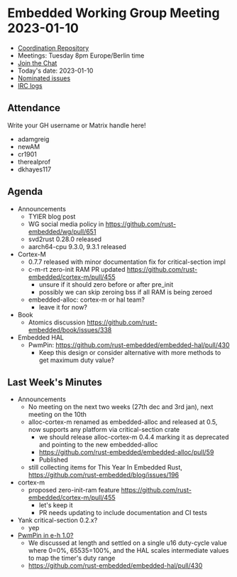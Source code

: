 # Embedded Working Group Meeting 2023-01-10

* [Coordination Repository]
* Meetings: Tuesday 8pm Europe/Berlin time
* [Join the Chat]
* Today's date: 2023-01-10
* [Nominated issues](https://github.com/search?q=org%3Arust-embedded+label%3Anominated+is%3Aopen&type=Issues)
* [IRC logs]

[Coordination Repository]: https://github.com/rust-embedded/wg
[Join the Chat]: https://matrix.to/#/#rust-embedded:matrix.org
[IRC logs]: https://libera.irclog.whitequark.org/rust-embedded/2023-01-10

## Attendance

Write your GH username or Matrix handle here!

* adamgreig
* newAM
* cr1901
* therealprof
* dkhayes117

## Agenda

* Announcements
    * TYIER blog post
    * WG social media policy in https://github.com/rust-embedded/wg/pull/651
    * svd2rust 0.28.0 released
    * aarch64-cpu 9.3.0, 9.3.1 released
* Cortex-M
    * 0.7.7 released with minor documentation fix for critical-section impl
    * c-m-rt zero-init RAM PR updated https://github.com/rust-embedded/cortex-m/pull/455
        * unsure if it should zero before or after pre_init
        * possibly we can skip zeroing bss if all RAM is being zeroed
    * embedded-alloc: cortex-m or hal team?
        * leave it for now?
* Book
    * Atomics discussion https://github.com/rust-embedded/book/issues/338
* Embedded HAL
    * PwmPin: https://github.com/rust-embedded/embedded-hal/pull/430
        * Keep this design or consider alternative with more methods to get maximum duty value?

## Last Week's Minutes

* Announcements
    * No meeting on the next two weeks (27th dec and 3rd jan), next meeting on the 10th
    * alloc-cortex-m renamed as embedded-alloc and released at 0.5, now supports any platform via critical-section crate
        * we should release alloc-cortex-m 0.4.4 marking it as deprecated and pointing to the new embedded-alloc
        * https://github.com/rust-embedded/embedded-alloc/pull/59
        * Published
    * still collecting items for This Year In Embedded Rust, https://github.com/rust-embedded/blog/issues/196
* cortex-m
    * proposed zero-init-ram feature https://github.com/rust-embedded/cortex-m/pull/455
        * let's keep it
        * PR needs updating to include documentation and CI tests
* Yank critical-section 0.2.x?
    * yep
* [PwmPin in e-h 1.0?](https://github.com/rust-embedded/embedded-hal/issues/358#issuecomment-1337131621)
    * We discussed at length and settled on a single u16 duty-cycle value where 0=0%, 65535=100%, and the HAL scales intermediate values to map the timer's duty range
    * https://github.com/rust-embedded/embedded-hal/pull/430
